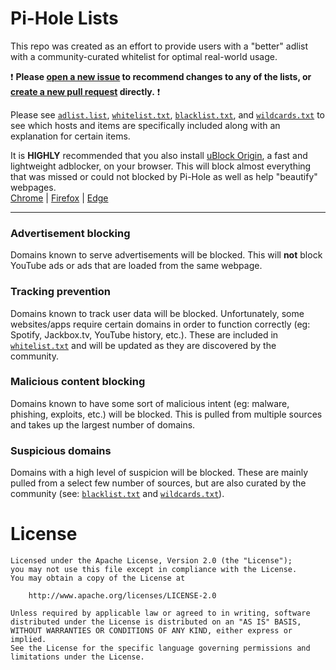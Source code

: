Pi-Hole Lists
=============
This repo was created as an effort to provide users with a "better" adlist with a community-curated whitelist for optimal real-world
usage.

:exclamation: **Please [open a new issue](https://github.com/IAreKyleW00t/pi-hole-lists/issues/new) to recommend changes to any of the
lists, or [create a new pull request](https://github.com/IAreKyleW00t/pi-hole-lists/compare) directly.** :exclamation:

Please see [`adlist.list`](adlist.list), [`whitelist.txt`](whitelist.txt), [`blacklist.txt`](blacklist.txt), and [`wildcards.txt`](wildcards.txt) to see which hosts and
items are specifically included along with an explanation for certain items.

It is **HIGHLY** recommended that you also install [uBlock Origin](https://github.com/gorhill/uBlock), a fast and lightweight adblocker,
on your browser. This will block almost everything that was missed or could not blocked by Pi-Hole as well as help "beautify" webpages.  
[Chrome](https://chrome.google.com/webstore/detail/ublock-origin/cjpalhdlnbpafiamejdnhcphjbkeiagm?hl=en) | 
[Firefox](https://addons.mozilla.org/en-US/firefox/addon/ublock-origin/) | 
[Edge](https://www.microsoft.com/en-us/store/p/ublock-origin/9nblggh444l4)

---

### Advertisement blocking
Domains known to serve advertisements will be blocked. This will **not** block YouTube ads or ads that are loaded from the same webpage.

### Tracking prevention
Domains known to track user data will be blocked. Unfortunately, some websites/apps require certain domains in order to function
correctly (eg: Spotify, Jackbox.tv, YouTube history, etc.). These are included in [`whitelist.txt`](whitelist.txt) and will be updated
as they are discovered by the community.

### Malicious content blocking
Domains known to have some sort of malicious intent (eg: malware, phishing, exploits, etc.) will be blocked. This is pulled from
multiple sources and takes up the largest number of domains.

### Suspicious domains
Domains with a high level of suspicion will be blocked. These are mainly pulled from a select few number of sources, but are also
curated by the community (see: [`blacklist.txt`](blacklist.txt) and [`wildcards.txt`](wildcards.txt)).

License
=======
```
Licensed under the Apache License, Version 2.0 (the "License");
you may not use this file except in compliance with the License.
You may obtain a copy of the License at

    http://www.apache.org/licenses/LICENSE-2.0

Unless required by applicable law or agreed to in writing, software
distributed under the License is distributed on an "AS IS" BASIS,
WITHOUT WARRANTIES OR CONDITIONS OF ANY KIND, either express or implied.
See the License for the specific language governing permissions and
limitations under the License.
```
